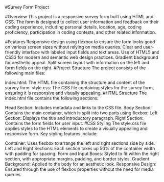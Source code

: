 #Survey Form Project

#Overview
This project is a responsive survey form built using HTML and CSS. The form is designed to collect user information and feedback on their coding experience, including personal details, location, age, coding proficiency, participation in coding contests, and other related information.

#Features
Responsive design using flexbox to ensure the form looks good on various screen sizes without relying on media queries.
Clear and user-friendly interface with labeled input fields and text areas.
Use of HTML5 and CSS3 for modern and semantic web design practices.
Gradient background for aesthetic appeal.
Split screen layout with information on the left and form fields on the right.
#Project Structure
The project consists of the following main files:

index.html: The HTML file containing the structure and content of the survey form.
style.css: The CSS file containing styles for the survey form, ensuring it is responsive and visually appealing.
#HTML Structure
The index.html file contains the following sections:

Head Section: Includes metadata and links to the CSS file.
Body Section: Contains the main container, which is split into two parts using flexbox:
Left Section: Displays the title and introductory paragraph.
Right Section: Contains the form fields for user input.
#CSS Styling
The style.css file applies styles to the HTML elements to create a visually appealing and responsive form. Key styling features include:

Container: Uses flexbox to arrange the left and right sections side by side.
Left and Right Sections: Each section takes up 50% of the container width with padding for spacing.
Form and Input Boxes: Styled to fit within the right section, with appropriate margins, padding, and border styles.
Gradient Background: Applied to the body for an aesthetic look.
Responsive Design: Ensured through the use of flexbox properties without the need for media queries.
